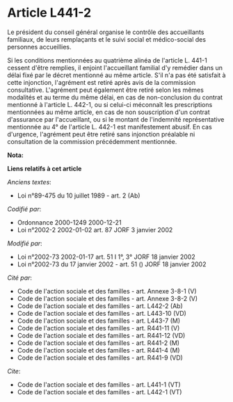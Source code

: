 # Article L441-2

Le président du conseil général organise le contrôle des accueillants familiaux, de leurs remplaçants et le suivi social et
médico-social des personnes accueillies. 

Si les conditions mentionnées au quatrième alinéa de l'article L. 441-1 cessent d'être remplies, il enjoint l'accueillant
familial d'y remédier dans un délai fixé par le décret mentionné au même article. S'il n'a pas été satisfait à cette
injonction, l'agrément est retiré après avis de la commission consultative. L'agrément peut également être retiré selon les
mêmes modalités et au terme du même délai, en cas de non-conclusion du contrat mentionné à l'article L. 442-1, ou si celui-ci
méconnaît les prescriptions mentionnées au même article, en cas de non souscription d'un contrat d'assurance par
l'accueillant, ou si le montant de l'indemnité représentative mentionnée au 4° de l'article L. 442-1 est manifestement
abusif. En cas d'urgence, l'agrément peut être retiré sans injonction préalable ni consultation de la commission précédemment
mentionnée.

**Nota:**



**Liens relatifs à cet article**

_Anciens textes_:

  - Loi n°89-475 du 10 juillet 1989 - art. 2 (Ab)

_Codifié par_:

  - Ordonnance 2000-1249 2000-12-21
  - Loi n°2002-2 2002-01-02 art. 87 JORF 3 janvier 2002

_Modifié par_:

  - Loi n°2002-73 2002-01-17 art. 51 I 1°, 3° JORF 18 janvier 2002
  - Loi n°2002-73 du 17 janvier 2002 - art. 51 () JORF 18 janvier 2002

_Cité par_:

  - Code de l'action sociale et des familles - art. Annexe 3-8-1 (V)
  - Code de l'action sociale et des familles - art. Annexe 3-8-2 (V)
  - Code de l'action sociale et des familles - art. L442-2 (Ab)
  - Code de l'action sociale et des familles - art. L443-10 (VD)
  - Code de l'action sociale et des familles - art. L443-7 (M)
  - Code de l'action sociale et des familles - art. R441-11 (V)
  - Code de l'action sociale et des familles - art. R441-12 (VD)
  - Code de l'action sociale et des familles - art. R441-2 (M)
  - Code de l'action sociale et des familles - art. R441-4 (M)
  - Code de l'action sociale et des familles - art. R441-9 (VD)

_Cite_:

  - Code de l'action sociale et des familles - art. L441-1 (VT)
  - Code de l'action sociale et des familles - art. L442-1 (VT)
